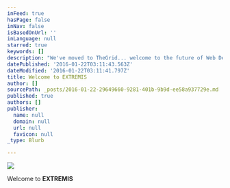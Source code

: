 ```yaml
---
inFeed: true
hasPage: false
inNav: false
isBasedOnUrl: ''
inLanguage: null
starred: true
keywords: []
description: "We've moved to TheGrid... welcome to the future of Web Development."
datePublished: '2016-01-22T03:11:43.563Z'
dateModified: '2016-01-22T03:11:41.797Z'
title: Welcome to EXTREMIS
author: []
sourcePath: _posts/2016-01-22-29649660-9281-401b-9b9d-ee58a937729e.md
published: true
authors: []
publisher:
  name: null
  domain: null
  url: null
  favicon: null
_type: Blurb

---
```

![](https://s3-us-west-2.amazonaws.com/the-grid-img/p/18bb32aba268416f1a1d75f2c784bb8adcd53777.jpg)

Welcome to **EXTREMIS**